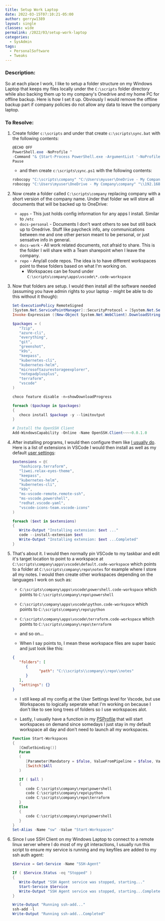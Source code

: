 ```yaml
---
title: Setup Work Laptop
date: 2022-03-15T07:10:21-05:00
author: gerryw1389
layout: single
classes: wide
permalink: /2022/03/setup-work-laptop
categories:
  - SysAdmin
tags:
  - PersonalSoftware
  - Tweaks
---
```

<!--more-->

### Description:

So at each place I work, I like to setup a folder structure on my Windows Laptop that keeps my files locally under the `C:\scripts` folder directory while also backing them up to my company's Onedrive and my home PC for offline backup. Here is how I set it up. Obviously I would remove the offline backup part if company policies do not allow any data to leave the company laptop.

### To Resolve:

1. Create folder `c:\scripts` and under that create `c:\scripts\sync.bat` with the following contents:

   ```powershell
   @ECHO OFF
   PowerShell.exe -NoProfile ^
   -Command "& {Start-Process PowerShell.exe -ArgumentList '-NoProfile -ExecutionPolicy Bypass -File ""%~dpn0.ps1""'}"
   Pause
   ```

   - and then create `c:\scripts\sync.ps1` with the following contents:

   ```powershell
   robocopy "C:\scripts\company" "C:\Users\myuser\OneDrive - My Company\company" /mir /xd '.git'
   robocopy "C:\Users\myuser\OneDrive - My Company\company" "\\192.168.50.50\backup" /mir /np /ndl /log:"c:\scripts\robocopy.log"
   ```

1. Now create a folder called `C:\scripts\company` replacing company with a short version of the company name. Under that folder we will store all documents that will be backed up to OneDrive:

   - `apps` - This just holds config information for any apps I install. Similar to `/etc`
   - `docs-personal` - Documents I don't want others to see but still back up to Onedrive. Stuff like paycheck info, any communications between me and one other person meant to be personal, or just sensative info in general.
   - `docs-work` - All work related documents, not afraid to share. This is the folder I will share with a Team sharepoint when I leave the company.
   - `repo` - Any/all code repos. The idea is to have different workspaces point to these folders based on what I'm working on.
      - Workspaces can be found under `C:\scripts\company\apps\vscode\*.code-workspace`

1. Now that folders are setup. I would then install all the software needed (assuming you have admin rights to your laptop - might be able to do this without it though):

   ```powershell
   Set-ExecutionPolicy RemoteSigned
   [System.Net.ServicePointManager]::SecurityProtocol = [System.Net.ServicePointManager]::SecurityProtocol -bor 3072
   Invoke-Expression ((New-Object System.Net.WebClient).DownloadString('https://chocolatey.org/install.ps1'))

   $packages = ( 
      "7zip",
      "azure-cli",
      "everything",
      "git",
      "greenshot",
      "k9s",
      "keepass",
      "kubernetes-cli",
      "kubernetes-helm",
      "microsoftazurestorageexplorer",
      "notepadplusplus",
      "terraform",
      "vscode"
   )

   choco feature disable -n=showDownloadProgress

   foreach ($package in $packages)
   {
      choco install $package -y --limitoutput
   }

   # Install the OpenSSH Client
   Add-WindowsCapability -Online -Name OpenSSH.Client~~~~0.0.1.0
   ```

1. After installing programs, I would then configure them like [I usually do](https://automationadmin.com/2018/08/setup-a-new-computer/). Here is a list of extensions in VSCode I would then install as well as my default [user settings](https://github.com/gerryw1389/misc/blob/main/vscode/settings-sync.json):

   ```powershell
   $extensions = @(
      "hashicorp.terraform",
      "liwei.relax-eyes-theme",
      "keepass",
      "kubernetes-helm",
      "kubernetes-cli",
      "k9s",
      "ms-vscode-remote.remote-ssh",    
      "ms-vscode.powershell",
      "redhat.vscode-yaml",
      "vscode-icons-team.vscode-icons"
   )

   foreach ($ext in $extensions)
   {
      Write-Output "Installing extension: $ext ..."
      code --install-extension $ext
      Write-Output "Installing extension: $ext ...Completed"
   }
   ```

1. That's about it. I would then normally pin VSCode to my taskbar and edit it's target location to point to a workspace at `C:\scripts\company\apps\vscode\default.code-workspace` which points to a folder at `C:\scripts\company\repo\notes` for example where I store all my notes. I would then create other workspaces depending on the languages I work on such as:

   - `C:\scripts\company\apps\vscode\powershell.code-workspace` which points to `C:\scripts\company\repo\powershell`
   - `C:\scripts\company\apps\vscode\python.code-workspace` which points to `C:\scripts\company\repo\python`
   - `C:\scripts\company\apps\vscode\terraform.code-workspace` which points to `C:\scripts\company\repo\terraform`
   - and so on...

   - When I say points to, I mean these workspace files are super basic and just look like this:

   ```json
   {
      "folders": [
         {
               "path": "C:\\scripts\\company\\repo\\notes"
         }
      ],
      "settings": {}
   }
   ```

   - I still keep all my config at the User Settings level for Vscode, but use Workspaces to logically seperate what I'm working on because I don't like to see long trees of folders so I use workspaces alot.

   - Lastly, I usually have a function in my [PSProfile](https://github.com/gerryw1389/powershell/blob/main/Other/psprofile.ps1) that will start workspaces on demand since somedays I just stay in my default workspace all day and don't need to launch all my workspaces.

   ```powershell
   Function Start-Workspaces
   {
      [Cmdletbinding()]
      Param
      (
         [Parameter(Mandatory = $false, ValueFromPipeline = $false, ValueFromPipelineByPropertyName = $false, Position = 0)]
         [Switch]$All
      )  

      If ( $all )
      {
         code C:\scripts\company\repo\powershell
         code C:\scripts\company\repo\python
         code C:\scripts\company\repo\terraform
      }
      Else
      {
         code C:\scripts\company\repo\powershell
      }
   }
   Set-Alias -Name "sw" -Value "Start-Workspaces"
   ```

1. Since I use SSH Client on my Windows Laptop to connect to a remote linux server where I do most of my git interactions, I usually run this script to ensure my service is running and my keyfiles are added to my ssh auth agent:

   ```powershell
   $Service = Get-Service -Name "SSH-Agent"

   If ( $Service.Status -eq "Stopped" )
   {
      Write-Output "SSH Agent service was stopped, starting..."
      Start-Service $Service
      Write-Output "SSH Agent service was stopped, starting...Completed"
   }

   Write-Output "Running ssh-add..."
   ssh-add -l
   Write-Output "Running ssh-add...Completed"
   ```